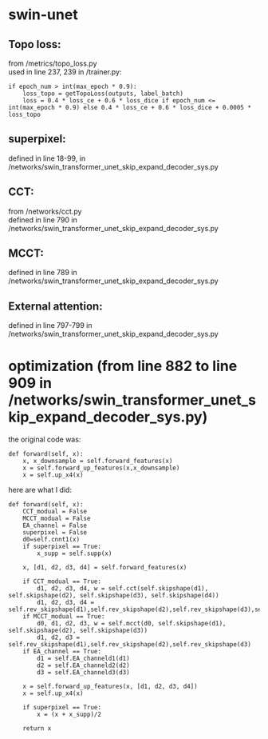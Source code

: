 # swin-unet

## Topo loss:
from /metrics/topo_loss.py  
used in line 237, 239 in /trainer.py:
    
    if epoch_num > int(max_epoch * 0.9):
        loss_topo = getTopoLoss(outputs, label_batch)  
        loss = 0.4 * loss_ce + 0.6 * loss_dice if epoch_num <= int(max_epoch * 0.9) else 0.4 * loss_ce + 0.6 * loss_dice + 0.0005 * loss_topo  
        
## superpixel:
defined in line 18-99, in /networks/swin_transformer_unet_skip_expand_decoder_sys.py  

## CCT:
from /networks/cct.py  
defined in line 790 in /networks/swin_transformer_unet_skip_expand_decoder_sys.py  
## MCCT:
defined in line 789 in /networks/swin_transformer_unet_skip_expand_decoder_sys.py  

## External attention:
defined in line 797-799 in /networks/swin_transformer_unet_skip_expand_decoder_sys.py  

# optimization (from line 882 to line 909 in /networks/swin_transformer_unet_skip_expand_decoder_sys.py)
the original code was:  

    def forward(self, x):  
        x, x_downsample = self.forward_features(x)  
        x = self.forward_up_features(x,x_downsample)  
        x = self.up_x4(x)  
        
here are what I did:  

    def forward(self, x):  
        CCT_modual = False  
        MCCT_modual = False  
        EA_channel = False  
        superpixel = False  
        d0=self.cnnt1(x)  
        if superpixel == True:  
            x_supp = self.supp(x)  

        x, [d1, d2, d3, d4] = self.forward_features(x)  

        if CCT_modual == True:  
            d1, d2, d3, d4, w = self.cct(self.skipshape(d1), self.skipshape(d2), self.skipshape(d3), self.skipshape(d4))  
            d1, d2, d3, d4 = self.rev_skipshape(d1),self.rev_skipshape(d2),self.rev_skipshape(d3),self.rev_skipshape(d4)  
        if MCCT_modual == True:  
            d0, d1, d2, d3, w = self.mcct(d0, self.skipshape(d1), self.skipshape(d2), self.skipshape(d3))  
            d1, d2, d3 = self.rev_skipshape(d1),self.rev_skipshape(d2),self.rev_skipshape(d3)  
        if EA_channel == True:  
            d1 = self.EA_channeld1(d1)  
            d2 = self.EA_channeld2(d2)  
            d3 = self.EA_channeld3(d3)  

        x = self.forward_up_features(x, [d1, d2, d3, d4])  
        x = self.up_x4(x)  

        if superpixel == True:  
            x = (x + x_supp)/2  

        return x  
